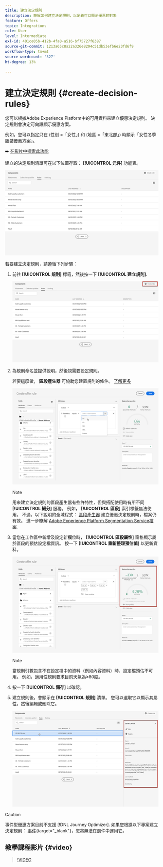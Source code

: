 ```yaml
---
title: 建立決定規則
description: 瞭解如何建立決定規則，以定義可以顯示優惠的對象
feature: Offers
topic: Integrations
role: User
level: Intermediate
exl-id: 401ce05b-412b-4fa0-a516-bf75727f6387
source-git-commit: 1213a65c8a22a326e8294c51db53efb6e23fd6f9
workflow-type: tm+mt
source-wordcount: '327'
ht-degree: 13%

---
```


# 建立決定規則 {#create-decision-rules}

您可以根據Adobe Experience Platform中的可用資料來建立優惠決定規則。 決定規則會決定可向誰顯示優惠方案。

例如，您可以指定只在 (性別 =「女性」) 和 (地區 =「東北部」) 時顯示「女性冬季服裝優惠方案」。

➡️ [在影片中探索此功能](#video)

建立的決定規則清單可在以下位置存取： **[!UICONTROL 元件]** 功能表。

![](../assets/decision_rules_list.png)

若要建立決定規則，請遵循下列步驟：

1. 前往 **[!UICONTROL 規則]** 標籤，然後按一下 **[!UICONTROL 建立規則]**.

   ![](../assets/offers_decision_rule_creation.png)

1. 為規則命名並提供說明，然後視需要設定規則。

   若要這麼做， **區段產生器** 可協助您建置規則的條件。 [了解更多](../../segment/about-segments.md)

   <!--In this example, the rule will target customers that have the "Gold" loyalty level.-->

   ![](../assets/offers_decision_rule_creation_segment.png)

   >[!NOTE]
   >
   >用來建立決定規則的區段產生器有些許特性，但與搭配使用時有所不同 **[!UICONTROL 細分]** 服務。 例如， **[!UICONTROL 區段]** 索引標籤無法使用。 不過，以下說明的全域程式： [區段產生器](../../segment/about-segments.md) 建立優惠決定規則時，檔案仍有效。 進一步瞭解 [Adobe Experience Platform Segmentation Service檔案](https://experienceleague.adobe.com/docs/experience-platform/segmentation/ui/segment-builder.html).

1. 當您在工作區中新增及設定新欄位時， **[!UICONTROL 區段屬性]** 窗格顯示屬於區段的預估設定檔資訊。 按一下 **[!UICONTROL 重新整理預估值]** 以更新資料。

   ![](../assets/offers_decision_rule_creation_estimate.png)

   >[!NOTE]
   >
   >當規則引數包含不在設定檔中的資料（例如內容資料）時，設定檔預估不可用。 例如，適用性規則要求目前天氣為≥80度。

1. 按一下 **[!UICONTROL 儲存]** 以確認。

1. 建立規則後，會顯示在 **[!UICONTROL 規則]** 清單。 您可以選取它以顯示其屬性，然後編輯或刪除它。

   ![](../assets/rule_created.png)

>[!CAUTION]
>
>事件型優惠方案目前不支援 [!DNL Journey Optimizer]. 如果您根據以下專案建立決定規則： [事件](https://experienceleague.adobe.com/docs/experience-platform/segmentation/ui/segment-builder.html?lang=en#events){target="_blank"}，您將無法在選件中運用它。

## 教學課程影片 {#video}

>[!VIDEO](https://video.tv.adobe.com/v/329373?quality=12)

